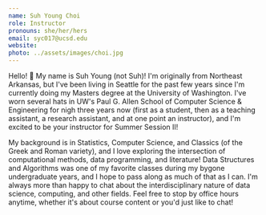 ```yaml
---
name: Suh Young Choi
role: Instructor
pronouns: she/her/hers
email: syc017@ucsd.edu
website: 
photo: ../assets/images/choi.jpg
---
```

Hello! 👋 My name is Suh Young (not Suh)! I'm originally from Northeast Arkansas, but I've been living in Seattle for the past few years since I'm currently doing my Masters degree at the University of Washington. I've worn several hats in UW's Paul G. Allen School of Computer Science & Engineering for nigh three years now (first as a student, then as a teaching assistant, a research assistant, and at one point an instructor), and I'm excited to be your instructor for Summer Session II! 


My background is in Statistics, Computer Science, and Classics (of the Greek and Roman variety), and I love exploring the intersection of computational methods, data programming, and literature! Data Structures and Algorithms was one of my favorite classes during my bygone undergraduate years, and I hope to pass along as much of that as I can. I'm always more than happy to chat about the interdisciplinary nature of data science, computing, and other fields. Feel free to stop by office hours anytime, whether it's about course content or you'd just like to chat!

